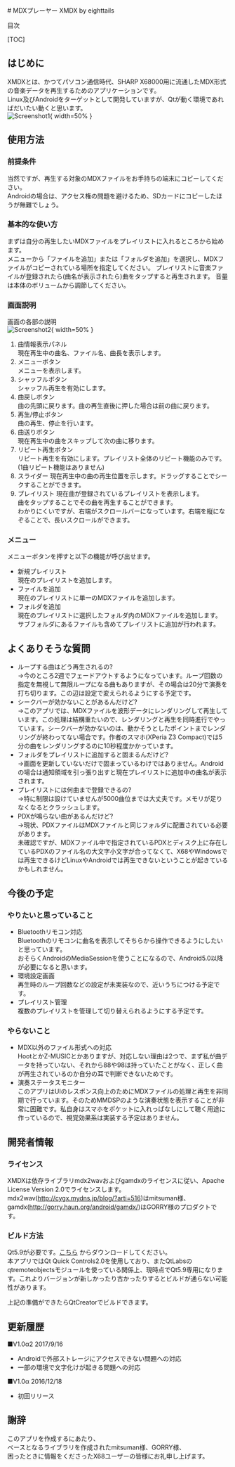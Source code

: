 <link href="doc/markdown.css" rel="stylesheet"></link>
# MDXプレーヤー XMDX
by eighttails  
<http://eighttails.seesaa.net>

目次

[TOC]

## はじめに
XMDXとは、かつてパソコン通信時代、SHARP X68000用に流通したMDX形式の音楽データを再生するためのアプリケーションです。  
Linux及びAndroidをターゲットとして開発していますが、Qtが動く環境であればだいたい動くと思います。  
![Screenshot1](doc/Screenshot1.png){ width=50% }

## 使用方法
### 前提条件
当然ですが、再生する対象のMDXファイルをお手持ちの端末にコピーしてください。  
Androidの場合は、アクセス権の問題を避けるため、SDカードにコピーしたほうが無難でしょう。
### 基本的な使い方  
まずは自分の再生したいMDXファイルをプレイリストに入れるところから始めます。  
メニューから「ファイルを追加」または「フォルダを追加」を選択し、MDXファイルがコピーされている場所を指定してください。
プレイリストに音楽ファイルが登録されたら(曲名が表示されたら)曲をタップすると再生されます。
音量は本体のボリュームから調節してください。
### 画面説明
画面の各部の説明  
![Screenshot2](doc/Screenshot2.png){ width=50% }

1. 曲情報表示パネル  
現在再生中の曲名、ファイル名、曲長を表示します。  
1. メニューボタン  
メニューを表示します。  
1. シャッフルボタン  
シャッフル再生を有効にします。  
1. 曲戻しボタン  
曲の先頭に戻ります。曲の再生直後に押した場合は前の曲に戻ります。  
1. 再生/停止ボタン  
曲の再生、停止を行います。  
1. 曲送りボタン  
現在再生中の曲をスキップして次の曲に移ります。  
1. リピート再生ボタン  
リピート再生を有効にします。プレイリスト全体のリピート機能のみです。(1曲リピート機能はありません)
1. スライダー
現在再生中の曲の再生位置を示します。ドラッグすることでシークすることができます。  
1. プレイリスト
現在曲が登録されているプレイリストを表示します。  
曲をタップすることでその曲を再生することができます。  
わかりにくいですが、右端がスクロールバーになっています。右端を縦になぞることで、長いスクロールができます。

### メニュー
メニューボタンを押すと以下の機能が呼び出せます。

* 新規プレイリスト  
現在のプレイリストを追加します。
* ファイルを追加  
現在のプレイリストに単一のMDXファイルを追加します。
* フォルダを追加  
現在のプレイリストに選択したフォルダ内のMDXファイルを追加します。  
サブフォルダにあるファイルも含めてプレイリストに追加が行われます。

## よくありそうな質問
* ループする曲はどう再生されるの?  
→今のところ2週でフェードアウトするようになっています。ループ回数の指定を無視して無限ループになる曲もありますが、その場合は20分で演奏を打ち切ります。この辺は設定で変えられるようにする予定です。
* シークバーが効かないことがあるんだけど?  
→このアプリでは、MDXファイルを波形データにレンダリングして再生しています。この処理は結構重たいので、レンダリングと再生を同時進行でやっています。シークバーが効かないのは、動かそうとしたポイントまでレンダリングが終わってない場合です。作者のスマホ(XPeria Z3 Compact)では5分の曲をレンダリングするのに10秒程度かかっています。
* フォルダをプレイリストに追加すると固まるんだけど?  
→画面を更新していないだけで固まっているわけではありません。Androidの場合は通知領域を引っ張り出すと現在プレイリストに追加中の曲名が表示されます。
* プレイリストには何曲まで登録できるの?  
→特に制限は設けていませんが5000曲位までは大丈夫です。メモリが足りなくなるとクラッシュします。
* PDXが鳴らない曲があるんだけど?  
→現状、PDXファイルはMDXファイルと同じフォルダに配置されている必要があります。  
未確認ですが、MDXファイル中で指定されているPDXとディスク上に存在しているPDXのファイル名の大文字小文字が合ってなくて、X68やWindowsでは再生できるけどLinuxやAndroidでは再生できないということが起きているかもしれません。

## 今後の予定
### やりたいと思っていること
* Bluetoothリモコン対応  
Bluetoothのリモコンに曲名を表示してそちらから操作できるようにしたいと思っています。  
おそらくAndroidのMediaSessionを使うことになるので、Android5.0以降が必要になると思います。
* 環境設定画面  
再生時のループ回数などの設定が未実装なので、近いうちにつける予定です。
* プレイリスト管理  
複数のプレイリストを管理して切り替えられるようにする予定です。

### やらないこと
* MDX以外のファイル形式への対応  
HootとかZ-MUSICとかありますが、対応しない理由は2つで、まず私が曲データを持っていない、それから88や98は持っていたことがなく、正しく曲が再生されているのか自分の耳で判断できないためです。
* 演奏ステータスモニター  
このアプリはUIのレスポンス向上のためにMDXファイルの処理と再生を非同期で行っています。そのためMMDSPのような演奏状態を表示することが非常に困難です。私自身はスマホをポケットに入れっぱなしにして聴く用途に作っているので、視覚効果系は実装する予定はありません。

## 開発者情報
### ライセンス
XMDXは依存ライブラリmdx2wavおよびgamdxのライセンスに従い、Apache License Version 2.0でライセンスします。  
mdx2wav(<http://cygx.mydns.jp/blog/?arti=516>)はmitsuman様、
gamdx(<http://gorry.haun.org/android/gamdx/>)はGORRY様のプロダクトです。

### ビルド方法
Qt5.9が必要です。[こちら](https://www.qt.io/download/) からダウンロードしてください。  
本アプリではQt Quick Controls2.0を使用しており、またQtLabsのqtremoteobjectsモジュールを使っている関係上、現時点でQt5.9専用になります。これよりバージョンが新しかったり古かったりするとビルドが通らない可能性があります。  

上記の準備ができたらQtCreatorでビルドできます。

## 更新履歴
■V1.0α2 2017/9/16  

* Androidで外部ストレージにアクセスできない問題への対応
* 一部の環境で文字化けが起きる問題への対応


■V1.0α 2016/12/18  

* 初回リリース

## 謝辞
このアプリを作成するにあたり、  
ベースとなるライブラリを作成されたmitsuman様、GORRY様、  
困ったときに情報をくださったX68ユーザーの皆様にお礼申し上げます。
